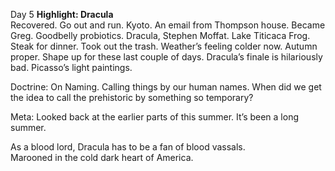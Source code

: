 Day 5 **Highlight: Dracula**  
Recovered. Go out and run. Kyoto. An email from Thompson house. Became Greg. Goodbelly probiotics. Dracula, Stephen Moffat. Lake Titicaca Frog. Steak for dinner. Took out the trash. Weather’s feeling colder now. Autumn proper. Shape up for these last couple of days. Dracula’s finale is hilariously bad. Picasso’s light paintings.

Doctrine: On Naming. Calling things by our human names. When did we get the idea to call the prehistoric by something so temporary?

Meta: Looked back at the earlier parts of this summer. It’s been a long summer.

As a blood lord, Dracula has to be a fan of blood vassals.   
Marooned in the cold dark heart of America.